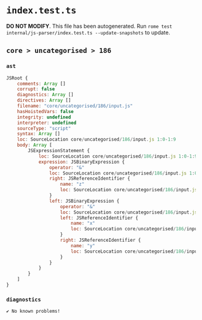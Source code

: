 # `index.test.ts`

**DO NOT MODIFY**. This file has been autogenerated. Run `rome test internal/js-parser/index.test.ts --update-snapshots` to update.

## `core > uncategorised > 186`

### `ast`

```javascript
JSRoot {
	comments: Array []
	corrupt: false
	diagnostics: Array []
	directives: Array []
	filename: "core/uncategorised/186/input.js"
	hasHoistedVars: false
	integrity: undefined
	interpreter: undefined
	sourceType: "script"
	syntax: Array []
	loc: SourceLocation core/uncategorised/186/input.js 1:0-1:9
	body: Array [
		JSExpressionStatement {
			loc: SourceLocation core/uncategorised/186/input.js 1:0-1:9
			expression: JSBinaryExpression {
				operator: "&"
				loc: SourceLocation core/uncategorised/186/input.js 1:0-1:9
				right: JSReferenceIdentifier {
					name: "z"
					loc: SourceLocation core/uncategorised/186/input.js 1:8-1:9 (z)
				}
				left: JSBinaryExpression {
					operator: "&"
					loc: SourceLocation core/uncategorised/186/input.js 1:0-1:5
					left: JSReferenceIdentifier {
						name: "x"
						loc: SourceLocation core/uncategorised/186/input.js 1:0-1:1 (x)
					}
					right: JSReferenceIdentifier {
						name: "y"
						loc: SourceLocation core/uncategorised/186/input.js 1:4-1:5 (y)
					}
				}
			}
		}
	]
}
```

### `diagnostics`

```
✔ No known problems!

```
